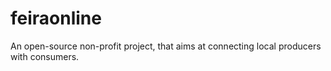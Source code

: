 # feiraonline
An open-source non-profit project, that aims at connecting local producers with consumers.
